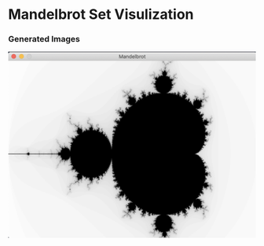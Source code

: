 # Mandelbrot Set Visulization

### Generated Images
<img src= "https://raw.githubusercontent.com/AJ-Rudolph/Mandelbrot/master/IMGS/MandelbrotSetOne.png" />
